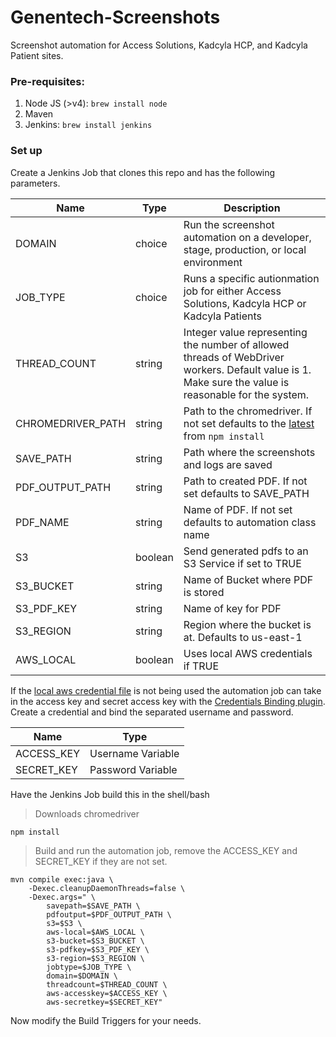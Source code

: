 # Genentech-Screenshots
Screenshot automation for Access Solutions, Kadcyla HCP, and Kadcyla Patient sites.

### Pre-requisites:
1) Node JS (>v4): `brew install node`
3) Maven
2) Jenkins: `brew install jenkins`

### Set up

Create a Jenkins Job that clones this repo and has the following parameters. 

|  Name            |  Type |Description | 
| -------------    | --- |--- |
| DOMAIN | choice | Run the screenshot automation on a developer, stage, production, or local environment | 
| JOB_TYPE | choice | Runs a specific autionmation job for either Access Solutions, Kadcyla HCP or Kadcyla Patients
| THREAD_COUNT | string | Integer value representing the number of allowed threads of WebDriver workers. Default value is 1. Make sure the value is reasonable for the system. | 
| CHROMEDRIVER_PATH| string |Path to the chromedriver. If not set defaults to the [latest](https://www.npmjs.com/package/chromedriver) from ```npm install``` |
| SAVE_PATH         | string |Path where the screenshots and logs are saved |
| PDF_OUTPUT_PATH  | string |Path to created PDF. If not set defaults to SAVE_PATH | 
| PDF_NAME         | string |Name of PDF. If not set defaults to automation class name|
| S3               | boolean |Send generated pdfs to an S3 Service if set to TRUE| 
| S3_BUCKET        | string |Name of Bucket where PDF is stored |
| S3_PDF_KEY       | string |Name of key for PDF |
| S3_REGION        | string |Region where the bucket is at. Defaults to us-east-1 |
| AWS_LOCAL        | boolean |Uses local AWS credentials if TRUE |

If the [local aws credential file](http://docs.aws.amazon.com/sdk-for-java/v1/developer-guide/setup-credentials.html#setup-credentials-setting) is not being used the automation job can take in the access key and secret access key with the [Credentials Binding plugin](https://wiki.jenkins.io/display/JENKINS/Credentials+Binding+Plugin). Create a credential and bind the separated username and password.

| Name | Type |
| --- | --- |
| ACCESS_KEY | Username Variable |
| SECRET_KEY | Password Variable |


Have the Jenkins Job build this in the shell/bash

> Downloads chromedriver
```
npm install
```
> Build and run the automation job, remove the ACCESS_KEY and SECRET_KEY if they are not set. 
```
mvn compile exec:java \
    -Dexec.cleanupDaemonThreads=false \
    -Dexec.args=" \
        savepath=$SAVE_PATH \
        pdfoutput=$PDF_OUTPUT_PATH \ 
        s3=$S3 \
        aws-local=$AWS_LOCAL \ 
        s3-bucket=$S3_BUCKET \
        s3-pdfkey=$S3_PDF_KEY \
        s3-region=$S3_REGION \
        jobtype=$JOB_TYPE \
        domain=$DOMAIN \
        threadcount=$THREAD_COUNT \
        aws-accesskey=$ACCESS_KEY \
        aws-secretkey=$SECRET_KEY" 
```
Now modify the Build Triggers for your needs.
